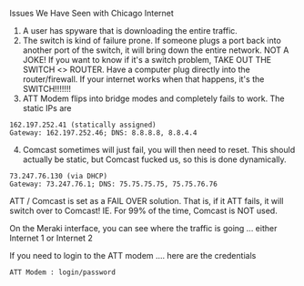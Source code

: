 Issues We Have Seen with Chicago Internet

1. A user has spyware that is downloading the entire traffic.
2. The switch is kind of failure prone. If someone plugs a port back into another port of the switch, it will bring down the entire network. NOT A JOKE! If you want to know if it's a switch problem, TAKE OUT THE SWITCH <> ROUTER. Have a computer plug directly into the router/firewall. If your internet works when that happens, it's the SWITCH!!!!!!!
3. ATT Modem flips into bridge modes and completely fails to work.
The static IPs are 
```
162.197.252.41 (statically assigned)
Gateway: 162.197.252.46; DNS: 8.8.8.8, 8.8.4.4
```

4. Comcast sometimes will just fail, you will then need to reset. This should actually be static, but Comcast fucked us, so this is done dynamically.
```
73.247.76.130 (via DHCP)
Gateway: 73.247.76.1; DNS: 75.75.75.75, 75.75.76.76
```

ATT / Comcast is set as a FAIL OVER solution. That is, if it ATT fails, it will switch over to Comcast! IE. For 99% of the time, Comcast is NOT used.

On the Meraki interface, you can see where the traffic is going ... either Internet 1 or Internet 2

If you need to login to the ATT modem .... here are the credentials
```
ATT Modem : login/password
```